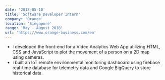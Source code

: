 ```yaml
---
date: '2018-05-10'
title: 'Software Developer Intern'
company: 'Orange'
location: 'Singapore'
range: 'May - August 2018'
url: 'https://www.orange-business.com/en'
---
```


- I developed the front-end for a Video Analytics Web App utilizing HTML, CSS and JavaScript to plot the movement of a person on a 2D map using cameras.
- I built an IoT remote environmental monitoring dashboard using firebase real-time database for telemetry data and Google BigQuery to store historical data.
